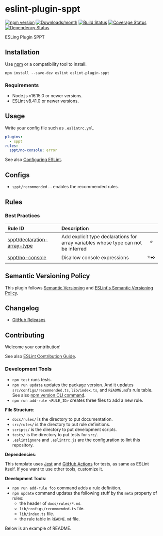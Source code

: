 # eslint-plugin-sppt


[![npm version](https://img.shields.io/npm/v/eslint-plugin-sppt.svg)](https://www.npmjs.com/package/eslint-plugin-sppt)
[![Downloads/month](https://img.shields.io/npm/dm/eslint-plugin-sppt.svg)](http://www.npmtrends.com/eslint-plugin-sppt)
[![Build Status](https://travis-ci.org/mysticatea/eslint-plugin-sppt.svg?branch=master)](https://travis-ci.org/mysticatea/eslint-plugin-sppt)
[![Coverage Status](https://codecov.io/gh/mysticatea/eslint-plugin-sppt/branch/master/graph/badge.svg)](https://codecov.io/gh/mysticatea/eslint-plugin-sppt)
[![Dependency Status](https://david-dm.org/mysticatea/eslint-plugin-sppt.svg)](https://david-dm.org/mysticatea/eslint-plugin-sppt)

ESLing Plugin SPPT

## Installation

Use [npm](https://www.npmjs.com/) or a compatibility tool to install.

```
npm install --save-dev eslint eslint-plugin-sppt
```

### Requirements

- Node.js v16.15.0 or newer versions.
- ESLint v8.41.0 or newer versions.

## Usage

Write your config file such as `.eslintrc.yml`.

```yml
plugins:
  - sppt
rules:
  sppt/no-console: error
```

See also [Configuring ESLint](https://eslint.org/docs/user-guide/configuring).

## Configs

- `sppt/recommended` ... enables the recommended rules.

## Rules

<!--RULE_TABLE_BEGIN-->

### Best Practices

| Rule ID                                                               | Description                                                                       |       |
| :-------------------------------------------------------------------- | :-------------------------------------------------------------------------------- | :---: |
| [sppt/declaration-array-type](./docs/rules/declaration-array-type.md) | Add explicit type declarations for array variables whose type can not be inferred |  ⭐️  |
| [sppt/no-console](./docs/rules/no-console.md)                         | Disallow console expressions                                                      | ⭐️✒️ |

<!--RULE_TABLE_END-->

## Semantic Versioning Policy

This plugin follows [Semantic Versioning](http://semver.org/) and [ESLint's Semantic Versioning Policy](https://github.com/eslint/eslint#semantic-versioning-policy).

## Changelog

- [GitHub Releases]()

## Contributing

Welcome your contribution!

See also [ESLint Contribution Guide](https://eslint.org/docs/developer-guide/contributing/).

### Development Tools

- `npm test` runs tests.
- `npm run update` updates the package version. And it updates `src/configs/recommended.ts`, `lib/index.ts`, and `README.md`'s rule table. See also [npm version CLI command](https://docs.npmjs.com/cli/version).
- `npm run add-rule <RULE_ID>` creates three files to add a new rule.

**File Structure**:

- `docs/rules/` is the directory to put documentation.
- `src/rules/` is the directory to put rule definitions.
- `scripts/` is the directory to put development scripts.
- `tests/` is the directory to put tests for `src/`.
- `.eslintignore` and `.eslintrc.js` are the configuration to lint this repository.

**Dependencies**:

This template uses [Jest](https://jestjs.io/) and [GitHub Actions](https://github.co.jp/features/actions) for tests, as same as ESLint itself. If you want to use other tools, customize it.

**Development Tools**:

- `npm run add-rule foo` command adds a rule definition.
- `npm update` command updates the following stuff by the `meta` property of rules:
  - the header of `docs/rules/*.md`.
  - `lib/configs/recommended.ts` file.
  - `lib/index.ts` file.
  - the rule table in `README.md` file.

Below is an example of README.
